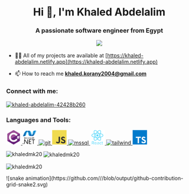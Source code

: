 <h1 align="center">Hi 👋, I'm Khaled Abdelalim</h1>
<h3 align="center">A passionate software engineer from Egypt</h3>
<div align="center"> <img height="200" src="https://img.freepik.com/free-vector/hand-drawn-web-developers_23-2148819604.jpg"  /> </div>

- 👨‍💻 All of my projects are available at [https://khaled-abdelalim.netlify.app](https://khaled-abdelalim.netlify.app)

- 📫 How to reach me **khaled.korany2004@gmail.com**

<h3 align="left">Connect with me:</h3>
<p align="left">
<a href="https://linkedin.com/in/khaled-abdelalim-42428b260" target="blank"><img align="center" src="https://raw.githubusercontent.com/rahuldkjain/github-profile-readme-generator/master/src/images/icons/Social/linked-in-alt.svg" alt="khaled-abdelalim-42428b260" height="30" width="40" /></a>
</p>

<h3 align="left">Languages and Tools:</h3>
<p align="left"> <a href="https://www.w3schools.com/cs/" target="_blank" rel="noreferrer"> <img src="https://raw.githubusercontent.com/devicons/devicon/master/icons/csharp/csharp-original.svg" alt="csharp" width="40" height="40"/> </a> <a href="https://dotnet.microsoft.com/" target="_blank" rel="noreferrer"> <img src="https://raw.githubusercontent.com/devicons/devicon/master/icons/dot-net/dot-net-original-wordmark.svg" alt="dotnet" width="40" height="40"/> </a> <a href="https://git-scm.com/" target="_blank" rel="noreferrer"> <img src="https://www.vectorlogo.zone/logos/git-scm/git-scm-icon.svg" alt="git" width="40" height="40"/> </a> <a href="https://developer.mozilla.org/en-US/docs/Web/JavaScript" target="_blank" rel="noreferrer"> <img src="https://raw.githubusercontent.com/devicons/devicon/master/icons/javascript/javascript-original.svg" alt="javascript" width="40" height="40"/> </a> <a href="https://www.microsoft.com/en-us/sql-server" target="_blank" rel="noreferrer"> <img src="https://www.svgrepo.com/show/303229/microsoft-sql-server-logo.svg" alt="mssql" width="40" height="40"/> </a> <a href="https://reactjs.org/" target="_blank" rel="noreferrer"> <img src="https://raw.githubusercontent.com/devicons/devicon/master/icons/react/react-original-wordmark.svg" alt="react" width="40" height="40"/> </a> <a href="https://tailwindcss.com/" target="_blank" rel="noreferrer"> <img src="https://www.vectorlogo.zone/logos/tailwindcss/tailwindcss-icon.svg" alt="tailwind" width="40" height="40"/> </a> <a href="https://www.typescriptlang.org/" target="_blank" rel="noreferrer"> <img src="https://raw.githubusercontent.com/devicons/devicon/master/icons/typescript/typescript-original.svg" alt="typescript" width="40" height="40"/> </a> </p>

<p><img align="left" src="https://github-readme-stats.vercel.app/api/top-langs?username=khaledmk20&show_icons=true&locale=en&layout=compact" alt="khaledmk20" /></p>

<p>&nbsp;<img align="center" src="https://github-readme-stats.vercel.app/api?username=khaledmk20&show_icons=true&locale=en" alt="khaledmk20" /></p>

<p><img align="center" src="https://github-readme-streak-stats.herokuapp.com/?user=khaledmk20&" alt="khaledmk20" /></p>
![snake animation](https://github.com/<seu user name>/<seu user name>/blob/output/github-contribution-grid-snake2.svg)

